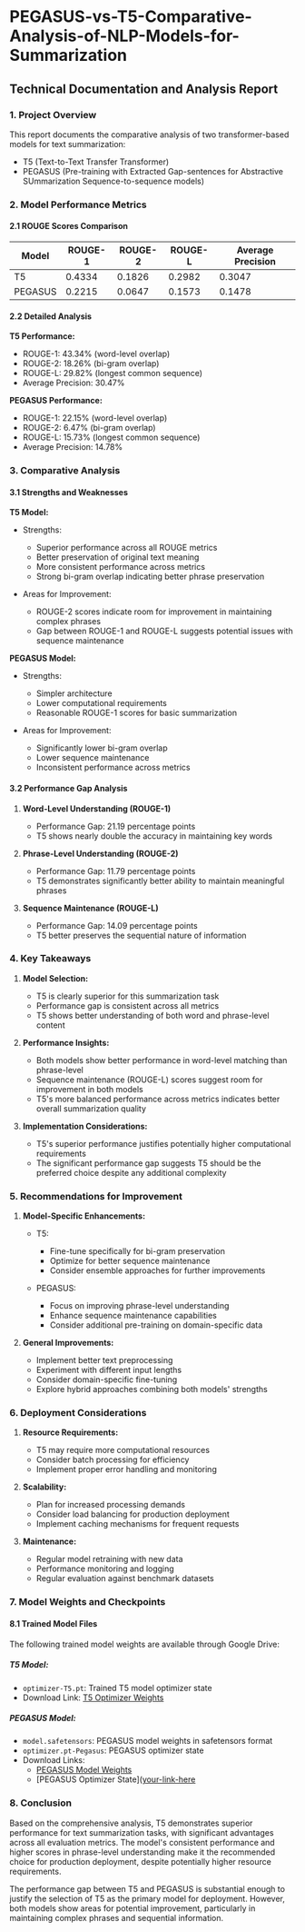﻿# PEGASUS-vs-T5-Comparative-Analysis-of-NLP-Models-for-Summarization

## Technical Documentation and Analysis Report

### 1. Project Overview

This report documents the comparative analysis of two transformer-based models for text summarization:
- T5 (Text-to-Text Transfer Transformer)
- PEGASUS (Pre-training with Extracted Gap-sentences for Abstractive SUmmarization Sequence-to-sequence models)

### 2. Model Performance Metrics

#### 2.1 ROUGE Scores Comparison

| Model    | ROUGE-1 | ROUGE-2 | ROUGE-L | Average Precision |
|----------|---------|---------|---------|-------------------|
| T5       | 0.4334  | 0.1826  | 0.2982  | 0.3047           |
| PEGASUS  | 0.2215  | 0.0647  | 0.1573  | 0.1478           |

#### 2.2 Detailed Analysis

**T5 Performance:**
- ROUGE-1: 43.34% (word-level overlap)
- ROUGE-2: 18.26% (bi-gram overlap)
- ROUGE-L: 29.82% (longest common sequence)
- Average Precision: 30.47%

**PEGASUS Performance:**
- ROUGE-1: 22.15% (word-level overlap)
- ROUGE-2: 6.47% (bi-gram overlap)
- ROUGE-L: 15.73% (longest common sequence)
- Average Precision: 14.78%

### 3. Comparative Analysis

#### 3.1 Strengths and Weaknesses

**T5 Model:**
- Strengths:
  - Superior performance across all ROUGE metrics
  - Better preservation of original text meaning
  - More consistent performance across metrics
  - Strong bi-gram overlap indicating better phrase preservation
  
- Areas for Improvement:
  - ROUGE-2 scores indicate room for improvement in maintaining complex phrases
  - Gap between ROUGE-1 and ROUGE-L suggests potential issues with sequence maintenance

**PEGASUS Model:**
- Strengths:
  - Simpler architecture
  - Lower computational requirements
  - Reasonable ROUGE-1 scores for basic summarization
  
- Areas for Improvement:
  - Significantly lower bi-gram overlap
  - Lower sequence maintenance
  - Inconsistent performance across metrics

#### 3.2 Performance Gap Analysis

1. **Word-Level Understanding (ROUGE-1)**
   - Performance Gap: 21.19 percentage points
   - T5 shows nearly double the accuracy in maintaining key words

2. **Phrase-Level Understanding (ROUGE-2)**
   - Performance Gap: 11.79 percentage points
   - T5 demonstrates significantly better ability to maintain meaningful phrases

3. **Sequence Maintenance (ROUGE-L)**
   - Performance Gap: 14.09 percentage points
   - T5 better preserves the sequential nature of information

### 4. Key Takeaways

1. **Model Selection:**
   - T5 is clearly superior for this summarization task
   - Performance gap is consistent across all metrics
   - T5 shows better understanding of both word and phrase-level content

2. **Performance Insights:**
   - Both models show better performance in word-level matching than phrase-level
   - Sequence maintenance (ROUGE-L) scores suggest room for improvement in both models
   - T5's more balanced performance across metrics indicates better overall summarization quality

3. **Implementation Considerations:**
   - T5's superior performance justifies potentially higher computational requirements
   - The significant performance gap suggests T5 should be the preferred choice despite any additional complexity

### 5. Recommendations for Improvement

1. **Model-Specific Enhancements:**
   - T5:
     - Fine-tune specifically for bi-gram preservation
     - Optimize for better sequence maintenance
     - Consider ensemble approaches for further improvements
   
   - PEGASUS:
     - Focus on improving phrase-level understanding
     - Enhance sequence maintenance capabilities
     - Consider additional pre-training on domain-specific data

2. **General Improvements:**
   - Implement better text preprocessing
   - Experiment with different input lengths
   - Consider domain-specific fine-tuning
   - Explore hybrid approaches combining both models' strengths

### 6. Deployment Considerations

1. **Resource Requirements:**
   - T5 may require more computational resources
   - Consider batch processing for efficiency
   - Implement proper error handling and monitoring

2. **Scalability:**
   - Plan for increased processing demands
   - Consider load balancing for production deployment
   - Implement caching mechanisms for frequent requests

3. **Maintenance:**
   - Regular model retraining with new data
   - Performance monitoring and logging
   - Regular evaluation against benchmark datasets
  
### 7. Model Weights and Checkpoints

#### 8.1 Trained Model Files
The following trained model weights are available through Google Drive:

##### T5 Model:
- `optimizer-T5.pt`: Trained T5 model optimizer state
- Download Link: [T5 Optimizer Weights](https://drive.google.com/file/d/1UiBbcINWgXX2HCkAkhOVqUzEYlFLJ070/view?usp=sharing)

##### PEGASUS Model:
- `model.safetensors`: PEGASUS model weights in safetensors format
- `optimizer.pt-Pegasus`: PEGASUS optimizer state
- Download Links:
  - [PEGASUS Model Weights](https://drive.google.com/file/d/1BT3dAXEW-dImgUDfnmeWWV1-uNkYIWyS/view?usp=sharing)
  - [PEGASUS Optimizer State]([your-link-here](https://drive.google.com/file/d/1G_Odac-qBwPeEusUSVfQPat6948yPjWi/view?usp=sharing)

### 8. Conclusion

Based on the comprehensive analysis, T5 demonstrates superior performance for text summarization tasks, with significant advantages across all evaluation metrics. The model's consistent performance and higher scores in phrase-level understanding make it the recommended choice for production deployment, despite potentially higher resource requirements.

The performance gap between T5 and PEGASUS is substantial enough to justify the selection of T5 as the primary model for deployment. However, both models show areas for potential improvement, particularly in maintaining complex phrases and sequential information.
